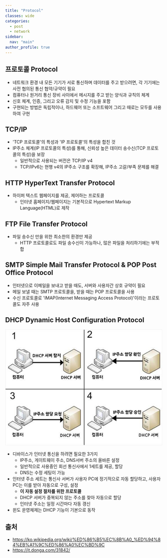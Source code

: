 ```yaml
---
title: "Protocol"
classes: wide
categories: 
  - post
  - network
sidebar:
  nav: "main"
author_profile: true
---
```


## 프로토콜 Protocol
* 네트워크 환경 내 모든 기기가 서로 통신하며 데이터를 주고 받으려면, 각 기기에는 사전 협의된 통신 협약/규약이 필요
* 컴퓨터나 원거리 통신 장비 사이에서 메시지를 주고 받는 양식과 규칙의 체계
* 신호 체계, 인증, 그리고 오류 감지 및 수정 기능을 포함
* 구현되는 방법은 독립적이나, 하드웨어 또는 소프트웨어 그리고 때로는 모두를 사용하여 구현

## TCP/IP
* 'TCP 프로토콜'의 특성과 'IP 프로토콜'의 특성을 합친 것
* IP주소 체계(IP 프로토콜의 특성)를 통해, 신뢰성 높은 데이터 송수신(TCP 프로토콜의 특성)을 보장
  * 일반적으로 사용되는 버전은 TCP/IP v4
  * TCP/IPv6는 현행 v4의 IP주소 구조를 확장해, IP주소 고갈/부족 문제를 해결

## HTTP HyperText Transfer Protocol
* 하이퍼 텍스트 웹페이지를 제공, 제어하는 프로토콜
  * 인터넷 홈페이지/웹페이지는 기본적으로 Hypertext Markup Language(HTML)로 제작

## FTP File Transfer Protocol
* 파일 송수신 만을 위한 최소한의 환경만 제공
  * HTTP 프로토콜로도 파일 송수신이 가능하나, 많은 파일을 처리하기에는 부적합

## SMTP Simple Mail Transfer Protocol & POP Post Office Protocol
* 인터넷으로 이메일을 보내고 받을 때도, 서버와 사용자간 상호 규약이 필요
* 메일 보낼 때는 SMTP 프로토콜을, 받을 때는 POP 프로토콜을 사용
* 수신 프로토콜로 'IMAP(Internet Messaging Access Protocol)'이라는 프로토콜도 자주 사용

## DHCP Dynamic Host Configuration Protocol
![post_thumbnail](/assets/images/20f2c1b739b047d1-thumbnail-1920x1080-70.jpg)
* 디바이스가 인터넷 통신을 하려면 필요한 3가지
  * IP주소, 게이트웨이 주소, DNS서버 주소의 올바른 설정
  * 일반적으로 사용중인 회선 통신사에서 1세트를 제공, 할당
  * DNS는 수정 세팅이 가능
* 인터넷 주소 세트는 통신사 서버가 사용자 PC에 정기적으로 자동 할당하고, 사용자 PC는 이를 받아 자동으로 구성, 설정
  * **이 자동 설정 절차를 위한 프로토콜**
  * DHCP 서버가 중복되지 않는 주소를 찾아 자동으로 할당
  * 인터넷 주소는 일정 시간마다 자동 갱신
* 윈도 운영체제는 DHCP 기능이 기본으로 동작

## 출처
* <https://ko.wikipedia.org/wiki/%ED%86%B5%EC%8B%A0_%ED%94%84%EB%A1%9C%ED%86%A0%EC%BD%9C>
* <https://it.donga.com/31842/>